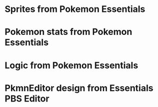 # Sprites from Pokemon Essentials
# Pokemon stats from Pokemon Essentials
# Logic from Pokemon Essentials
# PkmnEditor design from Essentials PBS Editor
